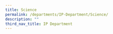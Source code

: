 ```yaml
---
title: Science
permalink: /departments/IP-Department/Science/
description: ""
third_nav_title: IP Department
---
```

